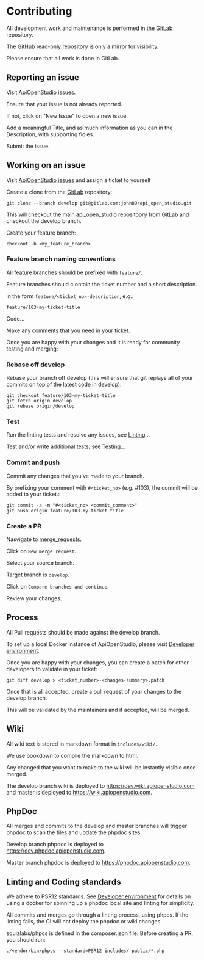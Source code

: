 Contributing
============

All development work and maintenance is performed in the [GitLab](https://gitlab.com/john89/api_open_studio) repository.

The [GitHub](https://github.com/naala89/apiopenstudio) read-only repository is only a mirror for visibility.

Please ensure that all work is done in GitLab.

Reporting an issue
------------------

Visit [ApiOpenStudio issues](https://gitlab.com/john89/api_open_studio/-/issues).

Ensure that your issue is not already reported.

If not, click on "New Issue" to open a new issue.

Add a meaningful Title, and as much information as you can in the Description, with supporting fioles.

Submit the issue.

Working on an issue
-------------------

Visit [ApiOpenStudio issues](https://gitlab.com/john89/api_open_studio/-/issues) and assign a ticket to yourself

Create a clone from the [GitLab](https://gitlab.com/john89/api_open_studio) repository:

    git clone --branch develop git@gitlab.com:john89/api_open_studio.git

This will checkout the main api_open_studio repositopry from GitLab and checkout the develop branch.

Create your feature branch:

    checkout -b <my_feature_branch>

### Feature branch naming conventions

All feature branches should be prefixed with ```feature/```.

Feature branches should c ontain the ticket number and a short description.

in the form ```feature/<ticket_no>-description```, e.g.:

    feature/103-my-ticket-title

Code...

Make any comments that you need in your ticket.

Once you are happy with your changes and it is ready for community testing and merging:

### Rebase off develop

Rebase your branch off develop (this will ensure that git replays all of your commits on top of the latest code in develop):

    git checkout feature/103-my-ticket-title
    git fetch origin develop
    git rebase origin/develop

### Test

Run the linting tests and resolve any issues, see [Linting](/developers/linting.html)...

Test and/or write additional tests, see [Testing](/developers/testing.html)...

### Commit and push

Commit any changes that you've made to your branch.

By prefixing your comment with ```#<ticket_no>``` (e.g. #103), the commit will be added to your ticket.:

    git commit -a -m "#<ticket_no> <commit_comment>"
    git push origin feature/103-my-ticket-title

### Create a PR

Nasvigate to [merge_requests](https://gitlab.com/john89/api_open_studio/-/merge_requests).

Click on ```New merge request```.

Select your source branch.

Target branch is ```develop```.

Click on ```Compare branches and continue```.

Review your changes.

Process
-------

All Pull requests should be made against the develop branch.



To set up a local Docker instance of ApiOpenStudio, please visit [Developer environment](https://wiki.apiopenstudio.com/installation/docker/developer-environment.html).



Once you are happy with your changes, you can create a patch for other developers to validate in your ticket:

    git diff develop > <ticket_number>-<changes-summary>.patch

Once that is all accepted, create a pull request of your changes to the develop branch.

This will be validated by the maintainers and if accepted, will be merged.

Wiki
----

All wiki text is stored in markdown format in ```includes/wiki/```.

We use bookdown to compile the markdown to html.

Any changed that you want to make to the wiki will be instantly visible once merged.

The develop branch wiki is deployed to https://dev.wiki.apiopenstudio.com and master is deployed to https://wiki.apiopenstudio.com.

PhpDoc
------

All merges and commits to the develop and master branches will trigger phpdoc to scan the files and update the phpdoc sites.

Develop branch phpdoc is deployed to https://dev.phpdoc.apiopenstudio.com.

Master branch phpdoc is deployed to https://phpdoc.apiopenstudio.com.

Linting and Coding standards
----------------------------

We adhere to PSR12 standards. See [Developer environment](https://wiki.apiopenstudio.com/installation/docker/developer-environment.html)
for details on using a docker for spinning up a phpdoc local site and linting for simplicity.

All commits and merges go through a linting process, using phpcs.
If the linting fails, the CI will not deploy the phpdoc or wiki changes.

squizlabs/phpcs is defined in the composer.json file. Before creating a PR, you should run:

    ./vendor/bin/phpcs --standard=PSR12 includes/ public/*.php
